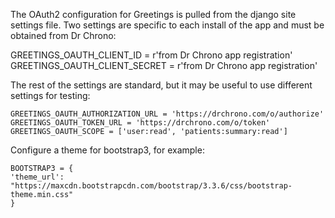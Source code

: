 

The OAuth2 configuration for Greetings is pulled from the django site
settings file. Two settings are specific to each install of the app and 
must be obtained from Dr Chrono:

GREETINGS_OAUTH_CLIENT_ID = r'from Dr Chrono app registration'
GREETINGS_OAUTH_CLIENT_SECRET = r'from Dr Chrono app registration'

The rest of the settings are standard, but it may be useful to use different
settings for testing:

    GREETINGS_OAUTH_AUTHORIZATION_URL = 'https://drchrono.com/o/authorize'
    GREETINGS_OAUTH_TOKEN_URL = 'https://drchrono.com/o/token'
    GREETINGS_OAUTH_SCOPE = ['user:read', 'patients:summary:read']

Configure a theme for bootstrap3, for example:

    BOOTSTRAP3 = {
    'theme_url': "https://maxcdn.bootstrapcdn.com/bootstrap/3.3.6/css/bootstrap-theme.min.css"
    }